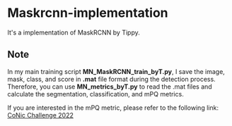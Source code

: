 # Maskrcnn-implementation
It's a implementation of MaskRCNN by Tippy.

## Note
In my main training script **MN_MaskRCNN_train_byT.py**, I save the image, mask, class, and score in **.mat** file format during the detection process. Therefore, you can use **MN_metrics_byT.py** to read the .mat files and calculate the segmentation, classification, and mPQ metrics.

If you are interested in the mPQ metric, please refer to the following link: [CoNic Challenge 2022](https://conic-challenge.grand-challenge.org/Evaluation/)
